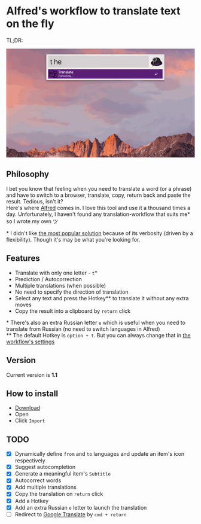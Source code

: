 # Alfred's workflow to translate text on the fly

TL;DR:

![tl;dr](tldr.gif)

## Philosophy

I bet you know that feeling when you need to translate a word (or a phrase) and have to switch to a browser, translate, copy, return back and paste the result. Tedious, isn't it?  
Here's where [Alfred](https://www.alfredapp.com) comes in. I love this tool and use it a thousand times a day. Unfortunately, I haven't found any translation-workflow that suits me&#42; so I wrote my own ツ

&#42; I didn't like [the most popular solution](https://github.com/thomashempel/AlfredGoogleTranslateWorkflow) because of its verbosity (driven by a flexibility). Though it's may be what you're looking for.

## Features

  - Translate with only one letter - `t`&#42;
  - Prediction / Autocorrection
  - Multiple translations (when possible)
  - No need to specify the direction of translation
  - Select any text and press the Hotkey&#42;&#42; to translate it without any extra moves
  - Copy the result into a clipboard by `return` click

&#42; There's also an extra Russian letter `е` which is useful when you need to translate from Russian (no need to switch languages in Alfred)  
&#42;&#42; The default Hotkey is `option + t`. But you can always change that in [the workflow's settings](https://www.alfredapp.com/blog/tips-and-tricks/tutorial-importing-and-setting-up-alfred-workflows/)

## Version

Current version is **1.1**

## How to install

  - [Download](https://github.com/NikolayKul/alfred-translate-on-the-fly/raw/master/Translate_on_the_fly.alfredworkflow)
  - Open
  - Click `Import`

## TODO

  - [x] Dynamically define `from` and `to` languages and update an item's icon respectively
  - [x] Suggest autocompletion
  - [x] Generate a meaningful item's `Subtitle`
  - [x] Autocorrect words
  - [x] Add multiple translations
  - [x] Copy the translation on `return` click
  - [x] Add a Hotkey
  - [x] Add an extra Russian `е` letter to launch the translation
  - [ ] Redirect to [Google Translate](https://translate.google.com/) by `cmd + return`
